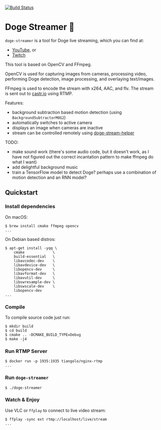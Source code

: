 [![Build Status](https://travis-ci.org/brndnmtthws/doge-streamer.svg?branch=master)](https://travis-ci.org/brndnmtthws/doge-streamer)

# Doge Streamer 🦊

`doge-streamer` is a tool for Doge live streaming, which you can find at:

- [YouTube](https://www.youtube.com/channel/UCg4HoZlSlRGvyPtcInkIQvQ), or
- [Twitch](https://www.twitch.tv/live_doge)

This tool is based on OpenCV and FFmpeg.

OpenCV is used for capturing images from cameras, processing video, performing Doge detection, image processing, and overlaying text/images.

FFmpeg is used to encode the stream with x264, AAC, and flv. The stream is sent out to [castr.io](castr.io) using RTMP.

Features:

- background subtraction based motion detection (using `BackgroundSubtractorMOG2`)
- automatically switches to active camera
- displays an image when cameras are inactive
- stream can be controlled remotely using [doge-stream-helper](https://github.com/brndnmtthws/doge-stream-helper)

TODO:

- make sound work (there's some audio code, but it doesn't work, as I have not figured out the correct incantation pattern to make ffmpeg do what I want)
- add delightful background music
- train a TensorFlow model to detect Doge? perhaps use a combination of motion detection and an RNN model?

## Quickstart

### Install dependencies

On macOS:

```ShellSession
$ brew install cmake ffmpeg opencv
...
```

On Debian based distros:

```ShellSession:
$ apt-get install -yqq \
    cmake             \
    build-essential   \
    libavcodec-dev    \
    libavdevice-dev   \
    libopencv-dev     \
    libavformat-dev   \
    libavutil-dev     \
    libswresample-dev \
    libswscale-dev    \
    libopencv-dev
...
```

### Compile

To compile source code just run:

```ShellSession
$ mkdir build
$ cd build
$ cmake .. -DCMAKE_BUILD_TYPE=Debug
$ make -j4
```

### Run RTMP Server

```ShellSession
$ docker run -p 1935:1935 tiangolo/nginx-rtmp
...
```

### Run `doge-streamer`

```ShellSession
$ ./doge-streamer
```

### Watch & Enjoy

Use VLC or `ffplay` to connect to live video stream:

```ShellSession
$ ffplay -sync ext rtmp://localhost/live/stream
...
```

